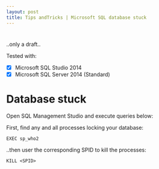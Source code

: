 ```yaml
---
layout: post
title: Tips andTricks | Microsoft SQL database stuck
---
```

#
..only a draft..

Tested with:
-[x] Microsoft SQL Studio 2014
-[x] Microsoft SQL Server 2014 (Standard)

# Database stuck
Open SQL Management Studio and execute queries below:

First, find any and all processes locking your database:
```
EXEC sp_who2
```
..then user the corresponding SPID to kill the processes:
```
KILL <SPID>
```

